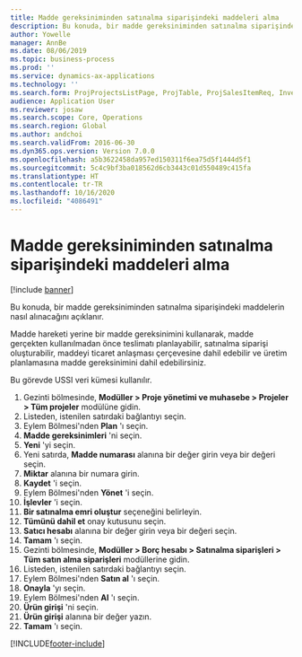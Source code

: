 ```yaml
---
title: Madde gereksiniminden satınalma siparişindeki maddeleri alma
description: Bu konuda, bir madde gereksiniminden satınalma siparişindeki maddelerin nasıl alınacağını açıklanır.
author: Yowelle
manager: AnnBe
ms.date: 08/06/2019
ms.topic: business-process
ms.prod: ''
ms.service: dynamics-ax-applications
ms.technology: ''
ms.search.form: ProjProjectsListPage, ProjTable, ProjSalesItemReq, InventItemIdLookupSimple, PurchCreateFromSalesOrder, VendAccountItemLookup, PurchTable, PurchEditLines
audience: Application User
ms.reviewer: josaw
ms.search.scope: Core, Operations
ms.search.region: Global
ms.author: andchoi
ms.search.validFrom: 2016-06-30
ms.dyn365.ops.version: Version 7.0.0
ms.openlocfilehash: a5b3622458da957ed150311f6ea75d5f1444d5f1
ms.sourcegitcommit: 5c4c9bf3ba018562d6cb3443c01d550489c415fa
ms.translationtype: HT
ms.contentlocale: tr-TR
ms.lasthandoff: 10/16/2020
ms.locfileid: "4086491"
---
```

# <a name="receive-items-on-purchase-order-from-item-requirement"></a>Madde gereksiniminden satınalma siparişindeki maddeleri alma

[!include [banner](../../includes/banner.md)]

Bu konuda, bir madde gereksiniminden satınalma siparişindeki maddelerin nasıl alınacağını açıklanır.

Madde hareketi yerine bir madde gereksinimini kullanarak, madde gerçekten kullanılmadan önce teslimatı planlayabilir, satınalma siparişi oluşturabilir, maddeyi ticaret anlaşması çerçevesine dahil edebilir ve üretim planlamasına madde gereksinimini dahil edebilirsiniz. 

Bu görevde USSI veri kümesi kullanılır.

1. Gezinti bölmesinde, **Modüller > Proje yönetimi ve muhasebe > Projeler > Tüm projeler** modülüne gidin.
2. Listeden, istenilen satırdaki bağlantıyı seçin.
3. Eylem Bölmesi'nden **Plan** 'ı seçin.
4. **Madde gereksinimleri** 'ni seçin.
5. **Yeni** 'yi seçin.
6. Yeni satırda, **Madde numarası** alanına bir değer girin veya bir değeri seçin.
7. **Miktar** alanına bir numara girin.
8. **Kaydet** 'i seçin.
9. Eylem Bölmesi'nden **Yönet** 'i seçin.
10. **İşlevler** 'i seçin.
11. **Bir satınalma emri oluştur** seçeneğini belirleyin.
12. **Tümünü dahil et** onay kutusunu seçin.
13. **Satıcı hesabı** alanına bir değer girin veya bir değeri seçin.
14. **Tamam** 'ı seçin.
15. Gezinti bölmesinde, **Modüller > Borç hesabı > Satınalma siparişleri > Tüm satın alma siparişleri** modüllerine gidin.
16. Listeden, istenilen satırdaki bağlantıyı seçin.
17. Eylem Bölmesi'nden **Satın al** 'ı seçin.
18. **Onayla** 'yı seçin.
19. Eylem Bölmesi'nden **Al** 'ı seçin.
20. **Ürün girişi** 'ni seçin.
21. **Ürün girişi** alanına bir değer yazın.
22. **Tamam** 'ı seçin.



[!INCLUDE[footer-include](../../includes/footer-banner.md)]